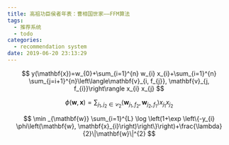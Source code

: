```yaml
---
title: 高祖功臣侯者年表：曹相国世家——FFM算法
tags:
  - 推荐系统
  - todo
categories:
  - recommendation system
date: 2019-06-20 23:13:29
---
```



$$
y(\mathbf{x})=w_{0}+\sum_{i=1}^{n} w_{i} x_{i}+\sum_{i=1}^{n} \sum_{j=i+1}^{n}\left\langle\mathbf{v}_{i, f_{j}}, \mathbf{v}_{j, f_{i}}\right\rangle x_{i} x_{j}
$$


$$
\phi(\mathbf{w}, \mathbf{x})=\sum_{j_{1}, j_{2} \in \mathcal{C}_{2}}\left\langle\mathbf{w}_{j_{1}, f_{2}}, \mathbf{w}_{j_{2}, f_{1}}\right\rangle x_{j_{1}} x_{j_{2}}
$$

$$
\min _{\mathbf{w}} \sum_{i=1}^{L} \log \left(1+\exp \left\{-y_{i} \phi\left(\mathbf{w}, \mathbf{x}_{i}\right)\right\}\right)+\frac{\lambda}{2}\|\mathbf{w}\|^{2}
$$


